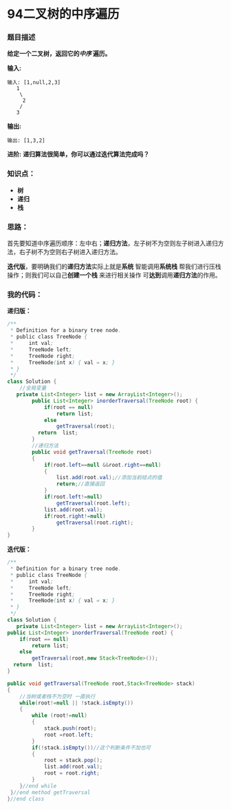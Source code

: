 # 94二叉树的中序遍历

### 题目描述

 **给定一个二叉树，返回它的*中序* 遍历。** 

**输入:**  

```
输入: [1,null,2,3]
   1
    \
     2
    /
   3

```

**输出:** 

```
输出: [1,3,2]
```

 **进阶:** **递归算法很简单，你可以通过迭代算法完成吗？** 

### 知识点：

- **树**
- **递归**
- **栈**



### 思路：

​	首先要知道中序遍历顺序：左中右；**递归方法**，左子树不为空则左子树进入递归方法，右子树不为空则右子树进入递归方法。

**迭代版**，要明确我们的**递归方法**实际上就是**系统** 智能调用**系统栈** 帮我们进行压栈操作；则我们可以自己**创建一个栈** 来进行相关操作 可**达到**调用**递归方法**的作用。

### 我的代码：

**递归版：**

```java
/**
 * Definition for a binary tree node.
 * public class TreeNode {
 *     int val;
 *     TreeNode left;
 *     TreeNode right;
 *     TreeNode(int x) { val = x; }
 * }
 */
class Solution {
    //全局变量
   private List<Integer> list = new ArrayList<Integer>();
        public List<Integer> inorderTraversal(TreeNode root) {
            if(root == null)
                return list;
            else
                getTraversal(root);
          return  list;
        }
		//递归方法
        public void getTraversal(TreeNode root)
        {
            if(root.left==null &&root.right==null)
            {
                list.add(root.val);//添加当前结点的值
                return;//直接返回
            }
            if(root.left!=null)
                getTraversal(root.left);
            list.add(root.val);
            if(root.right!=null)
                getTraversal(root.right);
        }
}
```

**迭代版：**

```java
/**
 * Definition for a binary tree node.
 * public class TreeNode {
 *     int val;
 *     TreeNode left;
 *     TreeNode right;
 *     TreeNode(int x) { val = x; }
 * }
 */
class Solution {
   private List<Integer> list = new ArrayList<Integer>();
public List<Integer> inorderTraversal(TreeNode root) {
    if(root == null)
        return list;
    else
        getTraversal(root,new Stack<TreeNode>());
  return  list;
}

public void getTraversal(TreeNode root,Stack<TreeNode> stack)
{
    //当树或者栈不为空时 一直执行
    while(root!=null || !stack.isEmpty())
    {
        while (root!=null)
        {
            stack.push(root);
            root =root.left;
        }
        if(!stack.isEmpty())//这个判断条件不加也可
        {
            root = stack.pop();
            list.add(root.val);
            root = root.right;
        }
    }//end while
 }//end method getTraversal
}//end class
```

